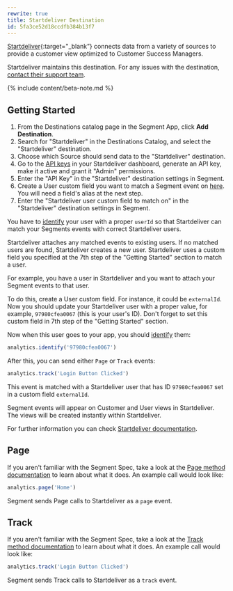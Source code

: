 ```yaml
---
rewrite: true
title: Startdeliver Destination
id: 5fa3ce52d18ccdfb384b13f7
---
```

[Startdeliver](https://startdeliver.com/?utm_source=segmentio&utm_medium=docs&utm_campaign=partners){:target="_blank”} connects data from a variety of sources to provide a customer view optimized to Customer Success Managers.

Startdeliver maintains this destination. For any issues with the destination, [contact their support team](mailto:support@startdeliver.com).

{% include content/beta-note.md %}

## Getting Started

 

1. From the Destinations catalog page in the Segment App, click **Add Destination**.
2. Search for "Startdeliver" in the Destinations Catalog, and select the "Startdeliver" destination.
3. Choose which Source should send data to the "Startdeliver" destination.
4. Go to the [API keys](https://app.startdeliver.com/settings/apikeys) in your Startdeliver dashboard, generate an API key, make it active and grant it "Admin" permissions.
5. Enter the "API Key" in the "Startdeliver" destination settings in Segment.
6. Create a User custom field you want to match a Segment event on [here](https://app.startdeliver.com/settings/fields). You will need a field's alias at the next step.
7. Enter the "Startdeliver user custom field to match on" in the "Startdeliver" destination settings in Segment.


You have to [identify](/docs/connections/spec/identify/) your user with a proper `userId` so that Startdeliver can match your Segments events with correct Startdeliver users.

Startdeliver attaches any matched events to existing users. If no matched users are found, Startdeliver creates a new user. Startdeliver uses a custom field you specified at the 7th step of the "Getting Started" section to match a user.

For example, you have a user in Startdeliver and you want to attach your Segment events to that user.

To do this, create a User custom field. For instance, it could be `externalId`. Now you should update your Startdeliver user with a proper value, for example, `97980cfea0067` (this is your user's ID). Don't forget to set this custom field in 7th step of the "Getting Started" section.

Now when this user goes to your app, you should [identify](/docs/connections/spec/identify/) them:

```js
analytics.identify('97980cfea0067')
```

After this, you can send either `Page` or `Track` events:

```js
analytics.track('Login Button Clicked')
```

This event is matched with a Startdeliver user that has ID `97980cfea0067` set in a custom field `externalId`.

Segment events will appear on Customer and User views in Startdeliver. The views will be created instantly within Startdeliver.

For further information you can check [Startdeliver documentation](https://app.startdeliver.com/dev).


## Page

If you aren't familiar with the Segment Spec, take a look at the [Page method documentation](/docs/connections/spec/page/) to learn about what it does. An example call would look like:

```js
analytics.page('Home')
```

Segment sends Page calls to Startdeliver as a `page` event. 


## Track

If you aren't familiar with the Segment Spec, take a look at the [Track method documentation](/docs/connections/spec/track/) to learn about what it does. An example call would look like:

```js
analytics.track('Login Button Clicked')
```

Segment sends Track calls to Startdeliver as a `track` event. 
